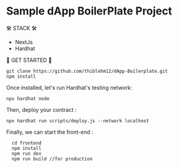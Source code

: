 # Sample dApp BoilerPlate Project

🛠️ STACK 🛠️
  - NextJs
  - Hardhat
  
 🚀 GET STARTED 🚀

```shell
git clone https://github.com/thiblehm12/dApp-Boilerplate.git
npm install
```

Once installed, let's run Hardhat's testing network:
```shell
npx hardhat node
```

Then, deploy your contract :

```shell
npx hardhat run scripts/deploy.js --network localhost
```
Finally, we can start the front-end :

```shell
  cd frontend
  npm install
  npm run dev
  npm run build //for production
```

